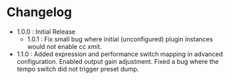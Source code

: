 Changelog
=========

* 1.0.0 : Initial Release
  * 1.0.1 : Fix small bug where initial (unconfigured) plugin instances would not enable cc xmit.
* 1.1.0 : Added expression and performance switch mapping in advanced configuration.
          Enabled output gain adjustment.
          Fixed a bug where the tempo switch did not trigger preset dump.
